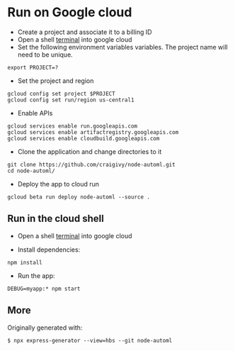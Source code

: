 

# Run on Google cloud
* Create a project and associate it to a billing ID
* Open a shell [terminal](https://shell.cloud.google.com/?show=terminal) into google cloud
* Set the following environment variables variables.  The project name will need to be unique.
```
export PROJECT=? 
```

* Set the project and region
```
gcloud config set project $PROJECT
gcloud config set run/region us-central1
```
* Enable APIs
```
gcloud services enable run.googleapis.com
gcloud services enable artifactregistry.googleapis.com
gcloud services enable cloudbuild.googleapis.com
```

* Clone the application and change directories to it
```
git clone https://github.com/craigivy/node-automl.git
cd node-automl/
```

* Deploy the app to cloud run
```
gcloud beta run deploy node-automl --source .
```

## Run in the cloud shell
* Open a shell [terminal](https://shell.cloud.google.com/?show=terminal) into google cloud

* Install dependencies:
```
npm install
```

* Run the app:
```
DEBUG=myapp:* npm start
```

## More

Originally generated with:
```
$ npx express-generator --view=hbs --git node-automl
```

